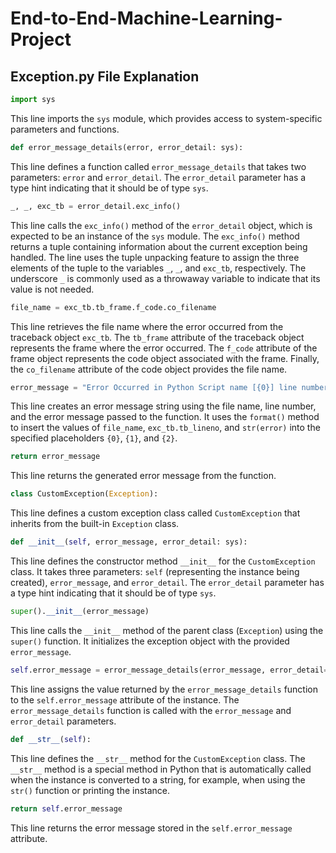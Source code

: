 # End-to-End-Machine-Learning-Project

## Exception.py File Explanation 


```python
import sys
```
This line imports the `sys` module, which provides access to system-specific parameters and functions.

```python
def error_message_details(error, error_detail: sys):
```
This line defines a function called `error_message_details` that takes two parameters: `error` and `error_detail`. The `error_detail` parameter has a type hint indicating that it should be of type `sys`.

```python
_, _, exc_tb = error_detail.exc_info()
```
This line calls the `exc_info()` method of the `error_detail` object, which is expected to be an instance of the `sys` module. The `exc_info()` method returns a tuple containing information about the current exception being handled. The line uses the tuple unpacking feature to assign the three elements of the tuple to the variables `_`, `_`, and `exc_tb`, respectively. The underscore `_` is commonly used as a throwaway variable to indicate that its value is not needed.

```python
file_name = exc_tb.tb_frame.f_code.co_filename
```
This line retrieves the file name where the error occurred from the traceback object `exc_tb`. The `tb_frame` attribute of the traceback object represents the frame where the error occurred. The `f_code` attribute of the frame object represents the code object associated with the frame. Finally, the `co_filename` attribute of the code object provides the file name.

```python
error_message = "Error Occurred in Python Script name [{0}] line number [{1}] error message [{2}]".format(file_name, exc_tb.tb_lineno, str(error))
```
This line creates an error message string using the file name, line number, and the error message passed to the function. It uses the `format()` method to insert the values of `file_name`, `exc_tb.tb_lineno`, and `str(error)` into the specified placeholders `{0}`, `{1}`, and `{2}`.

```python
return error_message
```
This line returns the generated error message from the function.

```python
class CustomException(Exception):
```
This line defines a custom exception class called `CustomException` that inherits from the built-in `Exception` class.

```python
def __init__(self, error_message, error_detail: sys):
```
This line defines the constructor method `__init__` for the `CustomException` class. It takes three parameters: `self` (representing the instance being created), `error_message`, and `error_detail`. The `error_detail` parameter has a type hint indicating that it should be of type `sys`.

```python
super().__init__(error_message)
```
This line calls the `__init__` method of the parent class (`Exception`) using the `super()` function. It initializes the exception object with the provided `error_message`.

```python
self.error_message = error_message_details(error_message, error_detail=error_detail)
```
This line assigns the value returned by the `error_message_details` function to the `self.error_message` attribute of the instance. The `error_message_details` function is called with the `error_message` and `error_detail` parameters.

```python
def __str__(self):
```
This line defines the `__str__` method for the `CustomException` class. The `__str__` method is a special method in Python that is automatically called when the instance is converted to a string, for example, when using the `str()` function or printing the instance.

```python
return self.error_message
```
This line returns the error message stored in the `self.error_message` attribute.

